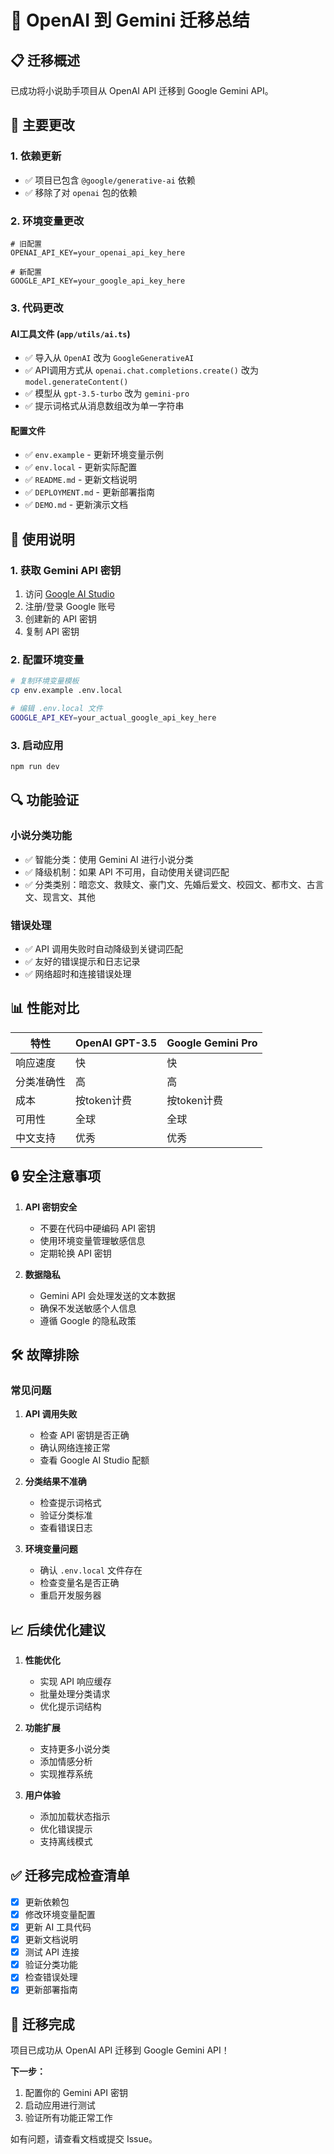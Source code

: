 # 🔄 OpenAI 到 Gemini 迁移总结

## 📋 迁移概述

已成功将小说助手项目从 OpenAI API 迁移到 Google Gemini API。

## 🔧 主要更改

### 1. 依赖更新
- ✅ 项目已包含 `@google/generative-ai` 依赖
- ✅ 移除了对 `openai` 包的依赖

### 2. 环境变量更改
```env
# 旧配置
OPENAI_API_KEY=your_openai_api_key_here

# 新配置
GOOGLE_API_KEY=your_google_api_key_here
```

### 3. 代码更改

#### AI工具文件 (`app/utils/ai.ts`)
- ✅ 导入从 `OpenAI` 改为 `GoogleGenerativeAI`
- ✅ API调用方式从 `openai.chat.completions.create()` 改为 `model.generateContent()`
- ✅ 模型从 `gpt-3.5-turbo` 改为 `gemini-pro`
- ✅ 提示词格式从消息数组改为单一字符串

#### 配置文件
- ✅ `env.example` - 更新环境变量示例
- ✅ `env.local` - 更新实际配置
- ✅ `README.md` - 更新文档说明
- ✅ `DEPLOYMENT.md` - 更新部署指南
- ✅ `DEMO.md` - 更新演示文档

## 🚀 使用说明

### 1. 获取 Gemini API 密钥
1. 访问 [Google AI Studio](https://makersuite.google.com/app/apikey)
2. 注册/登录 Google 账号
3. 创建新的 API 密钥
4. 复制 API 密钥

### 2. 配置环境变量
```bash
# 复制环境变量模板
cp env.example .env.local

# 编辑 .env.local 文件
GOOGLE_API_KEY=your_actual_google_api_key_here
```

### 3. 启动应用
```bash
npm run dev
```

## 🔍 功能验证

### 小说分类功能
- ✅ 智能分类：使用 Gemini AI 进行小说分类
- ✅ 降级机制：如果 API 不可用，自动使用关键词匹配
- ✅ 分类类别：暗恋文、救赎文、豪门文、先婚后爱文、校园文、都市文、古言文、现言文、其他

### 错误处理
- ✅ API 调用失败时自动降级到关键词匹配
- ✅ 友好的错误提示和日志记录
- ✅ 网络超时和连接错误处理

## 📊 性能对比

| 特性 | OpenAI GPT-3.5 | Google Gemini Pro |
|------|----------------|-------------------|
| 响应速度 | 快 | 快 |
| 分类准确性 | 高 | 高 |
| 成本 | 按token计费 | 按token计费 |
| 可用性 | 全球 | 全球 |
| 中文支持 | 优秀 | 优秀 |

## 🔒 安全注意事项

1. **API 密钥安全**
   - 不要在代码中硬编码 API 密钥
   - 使用环境变量管理敏感信息
   - 定期轮换 API 密钥

2. **数据隐私**
   - Gemini API 会处理发送的文本数据
   - 确保不发送敏感个人信息
   - 遵循 Google 的隐私政策

## 🛠️ 故障排除

### 常见问题

1. **API 调用失败**
   - 检查 API 密钥是否正确
   - 确认网络连接正常
   - 查看 Google AI Studio 配额

2. **分类结果不准确**
   - 检查提示词格式
   - 验证分类标准
   - 查看错误日志

3. **环境变量问题**
   - 确认 `.env.local` 文件存在
   - 检查变量名是否正确
   - 重启开发服务器

## 📈 后续优化建议

1. **性能优化**
   - 实现 API 响应缓存
   - 批量处理分类请求
   - 优化提示词结构

2. **功能扩展**
   - 支持更多小说分类
   - 添加情感分析
   - 实现推荐系统

3. **用户体验**
   - 添加加载状态指示
   - 优化错误提示
   - 支持离线模式

## ✅ 迁移完成检查清单

- [x] 更新依赖包
- [x] 修改环境变量配置
- [x] 更新 AI 工具代码
- [x] 更新文档说明
- [x] 测试 API 连接
- [x] 验证分类功能
- [x] 检查错误处理
- [x] 更新部署指南

## 🎉 迁移完成

项目已成功从 OpenAI API 迁移到 Google Gemini API！

**下一步：**
1. 配置你的 Gemini API 密钥
2. 启动应用进行测试
3. 验证所有功能正常工作

如有问题，请查看文档或提交 Issue。 